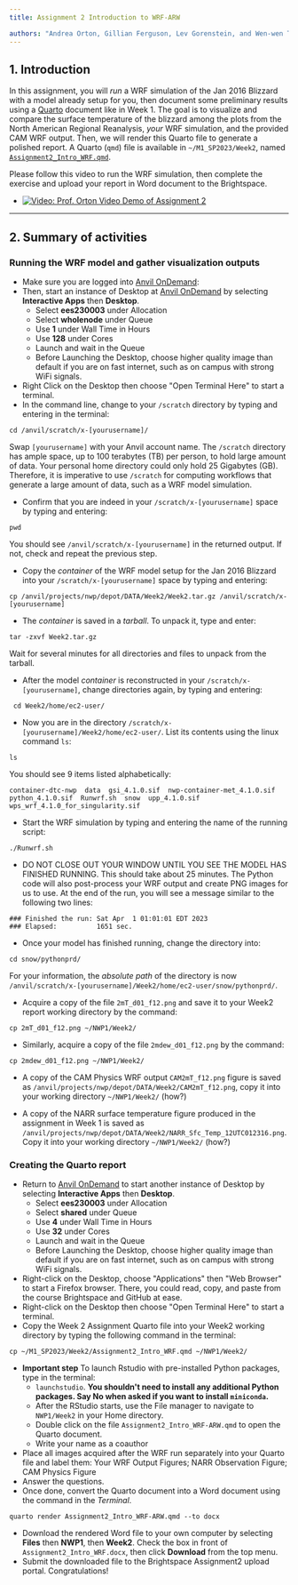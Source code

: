 ```yaml
---
title: Assignment 2 Introduction to WRF-ARW

authors: "Andrea Orton, Gillian Ferguson, Lev Gorenstein, and Wen-wen Tung"
---
```



## 1. Introduction


In this assignment, you will *run* a WRF simulation of the Jan 2016 Blizzard with a model already setup for you, then document some preliminary results using a [Quarto](https://quarto.org/) document like in Week 1. The goal is to visualize and compare the surface temperature of the blizzard among the plots from the North American Regional Reanalysis, *your* WRF simulation, and the provided CAM WRF output. Then, we will render this Quarto file to generate a polished report. A Quarto (`qmd`) file  is available in `~/M1_SP2023/Week2`, named [`Assignment2_Intro_WRF.qmd`](Assignment2_Intro_WRF.qmd). 

Please follow this video to run the WRF simulation, then complete the exercise and upload your report in Word document to the Brightspace. 

 - [![Video: Prof. Orton Video Demo of Assignment 2](../images/Assignment2.jpg)](https://mediaspace.itap.purdue.edu/media/ProfOrtonSimulationDemo/1_3ubecsur "Assignment 2 Demo")

---

## 2. Summary of activities

### Running the WRF model and gather visualization outputs

 -  Make sure you are logged into [Anvil OnDemand](https://ondemand.anvil.rcac.purdue.edu/):
 -  Then, start an instance of Desktop at [Anvil OnDemand](https://ondemand.anvil.rcac.purdue.edu/) by selecting **Interactive Apps** then **Desktop**.
     -  Select **ees230003** under Allocation
     -  Select **wholenode** under Queue 
     -  Use **1** under Wall Time in Hours
     -  Use **128** under Cores
     -  Launch and wait in the Queue
     -  Before Launching the Desktop, choose higher quality image than default if you are on fast internet, such as on campus with strong WiFi signals.
 -  Right Click on the Desktop then choose "Open Terminal Here" to start a terminal.
 -  In the command line, change to your `/scratch` directory by typing and entering in the terminal: 
```
cd /anvil/scratch/x-[yourusername]/
```
Swap `[yourusername]` with your Anvil account name. The `/scratch` directory has ample space, up to 100 terabytes (TB) per person, to hold large amount of data. Your personal home directory could only hold 25 Gigabytes (GB). Therefore, it is imperative to use `/scratch` for computing workflows that generate a large amount of data, such as a WRF model simulation.

 -  Confirm that you are indeed in your `/scratch/x-[yourusername]` space by typing and entering:
```
pwd
```
You should see `/anvil/scratch/x-[yourusername]` in the returned output. If not, check and repeat the previous step.

 -  Copy the *container* of the WRF model setup for the Jan 2016 Blizzard into your `/scratch/x-[yourusername]` space by typing and entering: 
```
cp /anvil/projects/nwp/depot/DATA/Week2/Week2.tar.gz /anvil/scratch/x-[yourusername]
```

 -  The *container* is saved in a *tarball*. To unpack it, type and enter:
```
tar -zxvf Week2.tar.gz
```
Wait for several minutes for all directories and files to unpack from the tarball.

 -  After the model *container* is reconstructed in your `/scratch/x-[yourusername]`, change directories again, by typing and entering: 
```
 cd Week2/home/ec2-user/
```

 -  Now you are in the directory `/scratch/x-[yourusername]/Week2/home/ec2-user/`. List its contents using the linux command `ls`:
```
ls
```
You should see 9 items listed alphabetically:
```
container-dtc-nwp  data  gsi_4.1.0.sif  nwp-container-met_4.1.0.sif  python_4.1.0.sif  Runwrf.sh  snow  upp_4.1.0.sif  wps_wrf_4.1.0_for_singularity.sif
```

 -  Start the WRF simulation by typing and entering the name of the running script: 
```
./Runwrf.sh
```

 -  DO NOT CLOSE OUT YOUR WINDOW UNTIL YOU SEE THE MODEL HAS FINISHED RUNNING. This should take about 25 minutes.  The Python code will also post-process your WRF output and create PNG images for us to use. At the end of the run, you will see a message similar to the following two lines:
```
### Finished the run: Sat Apr  1 01:01:01 EDT 2023
### Elapsed:          1651 sec.
```

 -  Once your model has finished running, change the directory into: 
```
cd snow/pythonprd/
```
For your information, the *absolute path* of the directory is now `/anvil/scratch/x-[yourusername]/Week2/home/ec2-user/snow/pythonprd/`.

 -  Acquire a copy of the file `2mT_d01_f12.png` and save it to your Week2 report working directory by the command: 
```
cp 2mT_d01_f12.png ~/NWP1/Week2/
```

 -  Similarly, acquire a copy of the file `2mdew_d01_f12.png` by the command: 
```
cp 2mdew_d01_f12.png ~/NWP1/Week2/
```
 
 -  A copy of the CAM Physics WRF output `CAM2mT_f12.png` figure is saved as `/anvil/projects/nwp/depot/DATA/Week2/CAM2mT_f12.png`, copy it into your working directory `~/NWP1/Week2/` (how?)
 
 -  A copy of the NARR surface temperature figure produced in the assignment in Week 1 is saved as `/anvil/projects/nwp/depot/DATA/Week2/NARR_Sfc_Temp_12UTC012316.png`. Copy it into your working directory `~/NWP1/Week2/` (how?)
 

### Creating the Quarto report

 -  Return to [Anvil OnDemand](https://ondemand.anvil.rcac.purdue.edu/) to start another instance of Desktop by selecting **Interactive Apps** then **Desktop**.
     -  Select **ees230003** under Allocation
     -  Select **shared** under Queue 
     -  Use **4** under Wall Time in Hours
     -  Use **32** under Cores
     -  Launch and wait in the Queue
     -  Before Launching the Desktop, choose higher quality image than default if you are on fast internet, such as on campus with strong WiFi signals.
 -  Right-click on the Desktop, choose "Applications" then "Web Browser" to start a Firefox browser. There, you could read, copy, and paste from the course Brightspace and GitHub at ease.
 -  Right-click on the Desktop then choose "Open Terminal Here" to start a terminal.
 -  Copy the Week 2 Assignment Quarto file into your Week2 working directory by typing the following command in the terminal:
```
cp ~/M1_SP2023/Week2/Assignment2_Intro_WRF.qmd ~/NWP1/Week2/
```

 -  **Important step** To launch Rstudio with pre-installed Python packages, type in the terminal:
     - `launchstudio`. **You shouldn't need to install any additional Python packages. Say No when asked if you want to install `miniconda`.**
     -  After the RStudio starts, use the File manager to navigate to `NWP1/Week2` in your Home directory.
     -  Double click on the file `Assignment2_Intro_WRF-ARW.qmd` to open the Quarto document.
     -  Write your name as a coauthor
 -  Place all images acquired after the WRF run separately into your Quarto file and label them: Your WRF Output Figures; NARR Observation Figure; CAM Physics Figure
 -  Answer the questions.
 -  Once done, convert the Quarto document into a Word document using the command in the *Terminal*.
```
quarto render Assignment2_Intro_WRF-ARW.qmd --to docx 
```

 - Download the rendered Word file to your own computer by selecting **Files** then **NWP1**, then **Week2**. Check the box in front of `Assignment2_Intro_WRF.docx`, then click **Download** from the top menu.
 - Submit the downloaded file to the Brightspace Assignment2 upload portal. Congratulations!
